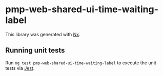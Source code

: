 # pmp-web-shared-ui-time-waiting-label

This library was generated with [Nx](https://nx.dev).

## Running unit tests

Run `ng test pmp-web-shared-ui-time-waiting-label` to execute the unit tests via [Jest](https://jestjs.io).
